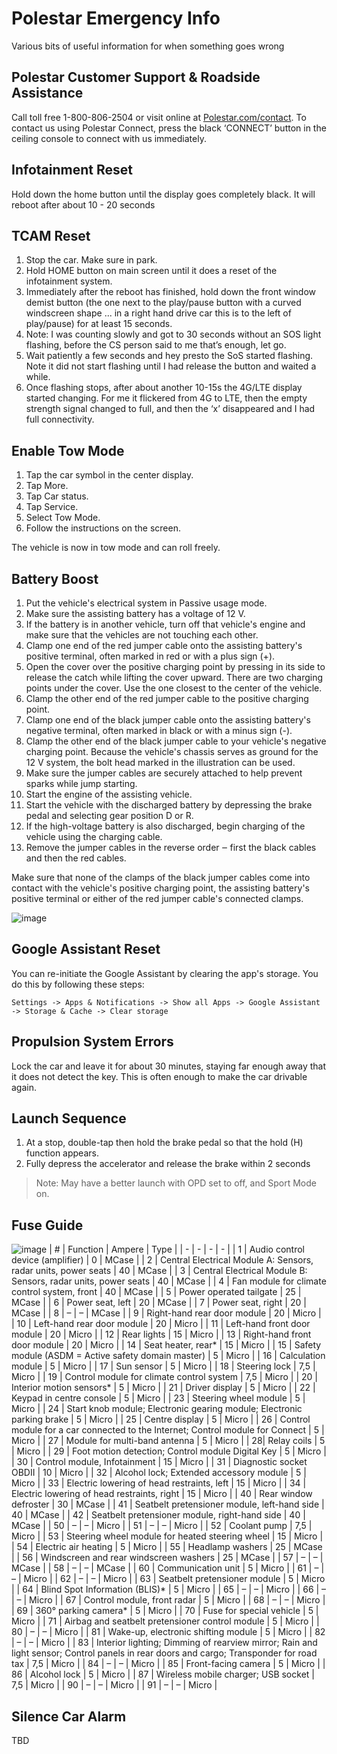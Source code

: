 # Polestar Emergency Info

Various bits of useful information for when something goes wrong

## Polestar Customer Support & Roadside Assistance

Call toll free 1-800-806-2504 or visit online at [Polestar.com/contact](https://Polestar.com/contact). To contact us using Polestar Connect, press the black ‘CONNECT’ button in the ceiling console to connect with us immediately.

## Infotainment Reset

Hold down the home button until the display goes completely black. It will reboot after about 10 - 20 seconds

## TCAM Reset

1. Stop the car. Make sure in park.
2. Hold HOME button on main screen until it does a reset of the infotainment system.
3. Immediately after the reboot has finished, hold down the front window demist button (the one next to the play/pause button with a curved windscreen shape ... in a right hand drive car this is to the left of play/pause) for at least 15 seconds.
4. Note: I was counting slowly and got to 30 seconds without an SOS light flashing, before the CS person said to me that’s enough, let go.
5. Wait patiently a few seconds and hey presto the SoS started flashing. Note it did not start flashing until I had release the button and waited a while.
6. Once flashing stops, after about another 10-15s the 4G/LTE display started changing. For me it flickered from 4G to LTE, then the empty strength signal changed to full, and then the ‘x’ disappeared and I had full connectivity.

## Enable Tow Mode

1. Tap the car symbol in the center display.
2. Tap More.
3. Tap Car status.
4. Tap Service.
5. Select Tow Mode.
6. Follow the instructions on the screen.

The vehicle is now in tow mode and can roll freely.

## Battery Boost

1. Put the vehicle's electrical system in Passive usage mode.
2. Make sure the assisting battery has a voltage of 12 V.
3. If the battery is in another vehicle, turn off that vehicle's engine and make sure that the vehicles are not touching each other.
4. Clamp one end of the red jumper cable onto the assisting battery's positive terminal, often marked in red or with a plus sign (+).
5. Open the cover over the positive charging point by pressing in its side to release the catch while lifting the cover upward. There are two charging points under the cover. Use the one closest to the center of the vehicle.
6. Clamp the other end of the red jumper cable to the positive charging point.
7. Clamp one end of the black jumper cable onto the assisting battery's negative terminal, often marked in black or with a minus sign (-).
8. Clamp the other end of the black jumper cable to your vehicle's negative charging point. Because the vehicle's chassis serves as ground for the 12 V system, the bolt head marked in the illustration can be used.
9. Make sure the jumper cables are securely attached to help prevent sparks while jump starting.
10. Start the engine of the assisting vehicle.
11. Start the vehicle with the discharged battery by depressing the brake pedal and selecting gear position D or R.
12. If the high-voltage battery is also discharged, begin charging of the vehicle using the charging cable.
13. Remove the jumper cables in the reverse order ‒ first the black cables and then the red cables.

Make sure that none of the clamps of the black jumper cables come into contact with the vehicle's positive charging point, the assisting battery's positive terminal or either of the red jumper cable's connected clamps.

![image](https://user-images.githubusercontent.com/1222810/167464833-a5950991-7025-463c-90bd-276225e3fe18.png)

## Google Assistant Reset

You can re-initiate the Google Assistant by clearing the app's storage. You do this by following these steps: 

`Settings -> Apps & Notifications -> Show all Apps -> Google Assistant -> Storage & Cache -> Clear storage`

## Propulsion System Errors

Lock the car and leave it for about 30 minutes, staying far enough away that it does not detect the key. This is often enough to make the car drivable again.

## Launch Sequence

1. At a stop, double-tap then hold the brake pedal so that the hold (H) function appears. 
1. Fully depress the accelerator and release the brake within 2 seconds

> Note: May have a better launch with OPD set to off, and Sport Mode on.

## Fuse Guide
![image](https://user-images.githubusercontent.com/1222810/167455377-04a9e6cc-ab51-44af-b7f5-3c75c4840516.png)
| # | Function | Ampere | Type |
| - | - | - | - |
| 1 | Audio control device (amplifier)	 | 0 | MCase |
| 2 | Central Electrical Module A: Sensors, radar units, power seats | 40 | MCase |
| 3 | Central Electrical Module B: Sensors, radar units, power seats | 40 | MCase |
| 4 | Fan module for climate control system, front | 40 | MCase |
| 5 | Power operated tailgate | 25 | MCase |
| 6 | Power seat, left | 20 | MCase |
| 7 | Power seat, right | 20 | MCase |
| 8 | – | – | MCase |
| 9 | Right-hand rear door module | 20 | Micro |
| 10 | Left-hand rear door module | 20 | Micro |
| 11 | Left-hand front door module | 20 | Micro |
| 12 | Rear lights | 15 | Micro |
| 13 | Right-hand front door module | 20 | Micro |
| 14 | Seat heater, rear* | 15 | Micro |
| 15 | Safety module (ASDM = Active safety domain master) | 5 | Micro |
| 16 | Calculation module | 5 | Micro |
| 17 | Sun sensor | 5 | Micro |
| 18 | Steering lock | 7,5 | Micro |
| 19 | Control module for climate control system | 7,5 | Micro |
| 20 | Interior motion sensors* | 5 | Micro |
| 21 | Driver display | 5 | Micro |
| 22 | Keypad in centre console | 5 | Micro |
| 23 | Steering wheel module | 5 | Micro |
| 24 | Start knob module; Electronic gearing module; Electronic parking brake | 5 | Micro |
| 25 | Centre display | 5 | Micro |
| 26 | Control module for a car connected to the Internet; Control module for Connect | 5 | Micro |
| 27 | Module for multi-band antenna | 5 | Micro |
| 28| Relay coils | 5 | Micro |
| 29 | Foot motion detection; Control module Digital Key | 5 | Micro |
| 30 | Control module, Infotainment | 15 | Micro |
| 31 | Diagnostic socket OBDII | 10 | Micro |
| 32 | Alcohol lock; Extended accessory module | 5 | Micro |
| 33 | Electric lowering of head restraints, left | 15 | Micro |
| 34 | Electric lowering of head restraints, right | 15 | Micro |
| 40 | Rear window defroster | 30 | MCase |
| 41 | Seatbelt pretensioner module, left-hand side | 40 | MCase |
| 42 | Seatbelt pretensioner module, right-hand side | 40 | MCase |
| 50 | – | – | Micro |
| 51 | – | – | Micro |
| 52 | Coolant pump | 7,5 | Micro |
| 53 | Steering wheel module for heated steering wheel | 15 | Micro |
| 54 | Electric air heating | 5 | Micro |
| 55 | Headlamp washers | 25 | MCase |
| 56 | Windscreen and rear windscreen washers | 25 | MCase |
| 57 | – | – | MCase |
| 58 | – | – | MCase |
| 60 | Communication unit | 5 | Micro |
| 61 | – | – | Micro |
| 62 | – | – | Micro |
| 63 | Seatbelt pretensioner module | 5 | Micro |
| 64 | Blind Spot Information (BLIS)* | 5 | Micro |
| 65 | – | – | Micro |
| 66 | – | – | Micro |
| 67 | Control module, front radar | 5 | Micro |
| 68 | – | – | Micro |
| 69 | 360° parking camera* | 5 | Micro |
| 70 | Fuse for special vehicle | 5 | Micro |
| 71 | Airbag and seatbelt pretensioner control module | 5 | Micro |
| 80 | – | – | Micro |
| 81 | Wake-up, electronic shifting module | 5 | Micro |
| 82 | – | – | Micro |
| 83 | Interior lighting; Dimming of rearview mirror; Rain and light sensor; Control panels in rear doors and cargo; Transponder for road tax | 7,5 | Micro |
| 84 | – | – | Micro |
| 85 | Front-facing camera | 5 | Micro |
| 86 | Alcohol lock | 5 | Micro |
| 87 | Wireless mobile charger; USB socket | 7,5 | Micro |
| 90 | – | – | Micro |
| 91 | – | – | Micro |

## Silence Car Alarm

TBD

